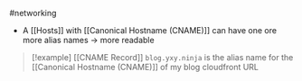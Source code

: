 #networking 
- A [[Hosts]] with [[Canonical Hostname (CNAME)]] can have one ore more alias names -> more readable 


>[!example] [[CNAME Record]]
> ``blog.yxy.ninja`` is the alias name for the [[Canonical Hostname (CNAME)]] of my blog cloudfront URL